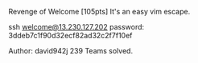 Revenge of Welcome [105pts]
It's an easy vim escape.

ssh welcome@13.230.127.202
password: 3ddeb7c1f90d32ecf82ad32c2f7f10ef

Author: david942j
239 Teams solved.

